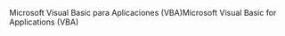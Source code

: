 <span data-ttu-id="7a97c-101">Microsoft Visual Basic para Aplicaciones (VBA)</span><span class="sxs-lookup"><span data-stu-id="7a97c-101">Microsoft Visual Basic for Applications (VBA)</span></span>